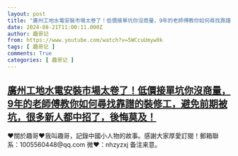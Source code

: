 ```yaml
---
layout: post
title: "廣州工地水電安裝市場太卷了！低價接單坑你沒商量，9年的老師傅教你如何尋找靠譜的裝修工，避免前期被坑，很多新人都中招了，後悔莫及！"
date: 2024-08-21T11:00:11.000Z
author: 趣哥记
from: https://www.youtube.com/watch?v=5WCcuUmyw0k
tags: [ 趣哥记 ]
comments: True
categories: [ 趣哥记 ]
---
```

<!--1724238011000-->
[廣州工地水電安裝市場太卷了！低價接單坑你沒商量，9年的老師傅教你如何尋找靠譜的裝修工，避免前期被坑，很多新人都中招了，後悔莫及！](https://www.youtube.com/watch?v=5WCcuUmyw0k)
------

<div>
♥關於趣哥♥我叫趣哥，記錄中國小人物的故事。感謝大家厚愛訂閱！郵箱聯系：1005560448@qq.com 微❤：nhzyzxj 备注来意。
</div>
